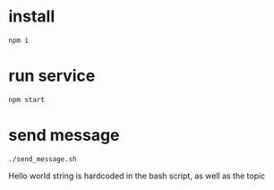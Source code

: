 # install

`npm i`

# run service

`npm start`

# send message

`./send_message.sh`

Hello world string is hardcoded in the bash script, as well as the topic
